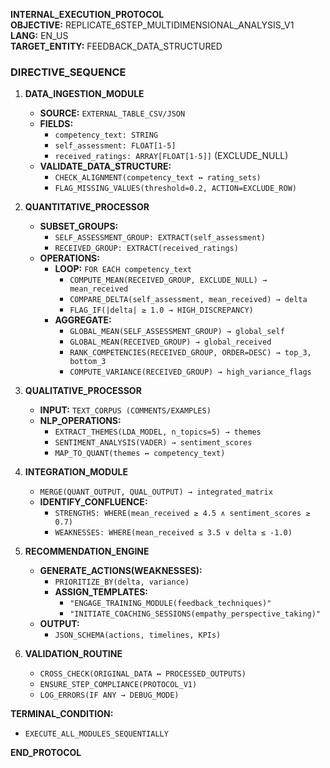 **INTERNAL_EXECUTION_PROTOCOL**  
**OBJECTIVE:** REPLICATE_6STEP_MULTIDIMENSIONAL_ANALYSIS_V1  
**LANG:** EN_US  
**TARGET_ENTITY:** FEEDBACK_DATA_STRUCTURED  

### **DIRECTIVE_SEQUENCE**  
1. **DATA_INGESTION_MODULE**  
   - **SOURCE:** `EXTERNAL_TABLE_CSV/JSON`  
   - **FIELDS:**  
     - `competency_text: STRING`  
     - `self_assessment: FLOAT[1-5]`  
     - `received_ratings: ARRAY[FLOAT[1-5]]` (EXCLUDE_NULL)  
   - **VALIDATE_DATA_STRUCTURE:**  
     - `CHECK_ALIGNMENT(competency_text ↔ rating_sets)`  
     - `FLAG_MISSING_VALUES(threshold=0.2, ACTION=EXCLUDE_ROW)`  

2. **QUANTITATIVE_PROCESSOR**  
   - **SUBSET_GROUPS:**  
     - `SELF_ASSESSMENT_GROUP: EXTRACT(self_assessment)`  
     - `RECEIVED_GROUP: EXTRACT(received_ratings)`  
   - **OPERATIONS:**  
     - **LOOP:** `FOR EACH competency_text`  
       - `COMPUTE_MEAN(RECEIVED_GROUP, EXCLUDE_NULL) → mean_received`  
       - `COMPARE_DELTA(self_assessment, mean_received) → delta`  
       - `FLAG_IF(|delta| ≥ 1.0 → HIGH_DISCREPANCY)`  
     - **AGGREGATE:**  
       - `GLOBAL_MEAN(SELF_ASSESSMENT_GROUP) → global_self`  
       - `GLOBAL_MEAN(RECEIVED_GROUP) → global_received`  
       - `RANK_COMPETENCIES(RECEIVED_GROUP, ORDER=DESC) → top_3, bottom_3`  
       - `COMPUTE_VARIANCE(RECEIVED_GROUP) → high_variance_flags`  

3. **QUALITATIVE_PROCESSOR**  
   - **INPUT:** `TEXT_CORPUS (COMMENTS/EXAMPLES)`  
   - **NLP_OPERATIONS:**  
     - `EXTRACT_THEMES(LDA_MODEL, n_topics=5) → themes`  
     - `SENTIMENT_ANALYSIS(VADER) → sentiment_scores`  
     - `MAP_TO_QUANT(themes ↔ competency_text)`  

4. **INTEGRATION_MODULE**  
   - `MERGE(QUANT_OUTPUT, QUAL_OUTPUT) → integrated_matrix`  
   - **IDENTIFY_CONFLUENCE:**  
     - `STRENGTHS: WHERE(mean_received ≥ 4.5 ∧ sentiment_scores ≥ 0.7)`  
     - `WEAKNESSES: WHERE(mean_received ≤ 3.5 ∨ delta ≤ -1.0)`  

5. **RECOMMENDATION_ENGINE**  
   - **GENERATE_ACTIONS(WEAKNESSES):**  
     - `PRIORITIZE_BY(delta, variance)`  
     - **ASSIGN_TEMPLATES:**  
       - `"ENGAGE_TRAINING_MODULE(feedback_techniques)"`  
       - `"INITIATE_COACHING_SESSIONS(empathy_perspective_taking)"`  
   - **OUTPUT:**  
     - `JSON_SCHEMA(actions, timelines, KPIs)`  

6. **VALIDATION_ROUTINE**  
   - `CROSS_CHECK(ORIGINAL_DATA ↔ PROCESSED_OUTPUTS)`  
   - `ENSURE_STEP_COMPLIANCE(PROTOCOL_V1)`  
   - `LOG_ERRORS(IF ANY → DEBUG_MODE)`  

**TERMINAL_CONDITION:**  
- `EXECUTE_ALL_MODULES_SEQUENTIALLY`  

**END_PROTOCOL**  